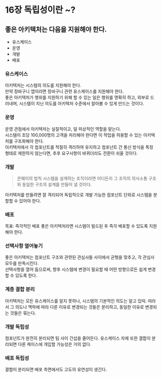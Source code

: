 # 16장 독립성이란 ~?
## 좋은 아키텍처는 다음을 지원해야 한다.
* 유스케이스
* 운영
* 개발
* 배포

### 유스케이스
아키텍처는 시스템의 의도를 지원해야 한다.  
만약 장바구니 앱이라면 장바구니 관련 유스케이스를 지원해야 한다.  
좋은 아키텍처가 행위를 지원하기 위해 할 수 있는 일은 행위를 명확히 하고, 외부로 드러내며,
시스템이 지닌 의도를 아키텍처 수준에서 알아볼 수 있게 만드는 것이다.  

### 운영
운영 관점에서 아키텍처는 실질적이고, 덜 피상적인 역할을 맡는다.  
시스템이 초당 100,000명의 고객을 처리해야 한다면 이 작업을 허용할 수 있는 아키텍처를 구조화해야 한다.  
아키텍처에서 각 컴포넌트를 적절히 격리하여 유지하고 컴포넌트 간 통신 방식을 특정 형태로 제한하지 않는다면,
추후 요구사항이 바뀌더라도 전환이 쉬울 것이다.

### 개발
> 콘웨이의 법칙
> 시스템을 설계하는 조직이라면 어디든지 그 조직의 의사소통 구조와 동일한 구조의 설계를 만들어 낼 것이다.  

아키텍처를 만들려면 잘 격리되어 독립적으로 개발 가능한 컴포넌트 단위로 시스템을 분할할 수 있어야 한다.

### 배포
목표: 즉각적인 배포
좋은 아키텍처라면 시스템이 빌드된 후 즉각 배포할 수 있도록 지원해야 한다.  

### 선택사항 열어놓기
좋은 아키텍처는 컴포넌트 구조와 관련된 관심사들 사이에서 균형을 맞추고, 각 관심사 모두를 만족시킨다.  
선택사항을 열어 둠으로써, 향후 시스템에 변경이 필요할 때 어떤 방향으로든 쉽게 변경할 수 있도록 한다.  

### 계층 결합 분리
아키텍처는 모든 유스케이스를 알지 못하나, 시스템의 기본적인 의도는 알고 있따. 따라서 그 의도나 맥락에 따라
다른 이유로 변경되는 것들은 분리하고, 동일한 이유로 변경되는 것들은 묶는다.

### 개발 독립성
컴포넌트가 완전히 분리되면 팀 사이 간섭을 줄어든다. 유스케이스 자체 또한 결합이 분리되면 다른 케이스에 개입할
가능성은 거의 없다.

### 배포 독립성
결합이 분리되면 배포 측면에서도 고도의 유연성이 생긴다.